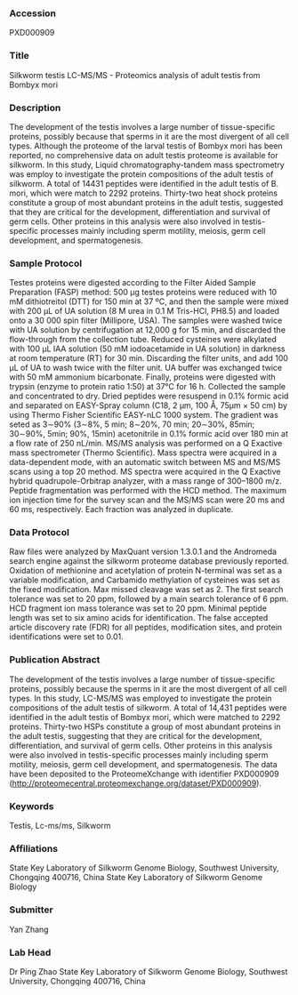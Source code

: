 ### Accession
PXD000909

### Title
Silkworm testis LC-MS/MS -  Proteomics analysis of adult testis from Bombyx mori

### Description
The development of the testis involves a large number of tissue-specific proteins, possibly because that sperms in it are the most divergent of all cell types. Although the proteome of the larval testis of Bombyx mori has been reported, no comprehensive data on adult testis proteome is available for silkworm.  In this study, Liquid chromatography-tandem mass spectrometry was employ to investigate the protein compositions of the adult testis of silkworm. A total of 14431 peptides were identified in the adult testis of B. mori, which were match to 2292 proteins. Thirty-two heat shock proteins constitute a group of most abundant proteins in the adult testis, suggested that they are critical for the development, differentiation and survival of germ cells. Other proteins in this analysis were also involved in testis-specific processes mainly including sperm motility, meiosis, germ cell development, and spermatogenesis.

### Sample Protocol
Testes proteins were digested according to the Filter Aided Sample Preparation (FASP) method: 500 µg testes proteins were reduced with 10 mM dithiotreitol (DTT) for 150 min at 37 ºC, and then the sample were mixed with 200 μL of UA solution (8 M urea in 0.1 M Tris-HCl, PH8.5) and loaded onto a 30 000 spin filter (Millipore, USA). The samples were washed twice with UA solution by centrifugation at 12,000 g for 15 min, and discarded the flow-through from the collection tube. Reduced cysteines were alkylated with 100 μL IAA solution (50 mM iodoacetamide in UA solution) in darkness at room temperature (RT) for 30 min. Discarding the filter units, and add 100 μL of UA to wash twice with the filter unit. UA buffer was exchanged twice with 50 mM ammonium bicarbonate. Finally, proteins were digested with trypsin (enzyme to protein ratio 1:50) at 37°C for 16 h. Collected the sample and concentrated to dry. Dried peptides were resuspend in 0.1% formic acid and separated on EASY-Spray column (C18, 2 μm, 100 Å, 75μm × 50 cm) by using Thermo Fisher Scientific EASY-nLC 1000 system. The gradient was seted as 3∼90% (3∼8%, 5 min; 8∼20%, 70 min; 20∼30%, 85min; 30∼90%, 5min; 90%, 15min) acetonitrile in 0.1% formic acid over 180 min at a flow rate of 250 nL/min. MS/MS analysis was performed on a Q Exactive mass spectrometer (Thermo Scientific). Mass spectra were acquired in a data-dependent mode, with an automatic switch between MS and MS/MS scans using a top 20 method. MS spectra were acquired in the Q Exactive hybrid quadrupole-Orbitrap analyzer, with a mass range of 300–1800 m/z. Peptide fragmentation was performed with the HCD method. The maximum ion injection time for the survey scan and the MS/MS scan were 20 ms and 60 ms, respectively. Each fraction was analyzed in duplicate.

### Data Protocol
Raw files were analyzed by MaxQuant version 1.3.0.1 and the Andromeda search engine against the silkworm proteome database previously reported. Oxidation of methionine and acetylation of protein N-terminal was set as a variable modification, and Carbamido methylation of cysteines was set as the fixed modification. Max missed cleavage was set as 2. The first search tolerance was set to 20 ppm, followed by a main search tolerance of 6 ppm. HCD fragment ion mass tolerance was set to 20 ppm. Minimal peptide length was set to six amino acids for identification. The false accepted article discovery rate (FDR) for all peptides, modification sites, and protein identifications were set to 0.01.

### Publication Abstract
The development of the testis involves a large number of tissue-specific proteins, possibly because the sperms in it are the most divergent of all cell types. In this study, LC-MS/MS was employed to investigate the protein compositions of the adult testis of silkworm. A total of 14,431 peptides were identified in the adult testis of Bombyx mori, which were matched to 2292 proteins. Thirty-two HSPs constitute a group of most abundant proteins in the adult testis, suggesting that they are critical for the development, differentiation, and survival of germ cells. Other proteins in this analysis were also involved in testis-specific processes mainly including sperm motility, meiosis, germ cell development, and spermatogenesis. The data have been deposited to the ProteomeXchange with identifier PXD000909 (http://proteomecentral.proteomexchange.org/dataset/PXD000909).

### Keywords
Testis, Lc-ms/ms, Silkworm

### Affiliations
State Key Laboratory of Silkworm Genome Biology, Southwest University, Chongqing 400716, China
State Key Laboratory of Silkworm Genome Biology

### Submitter
Yan Zhang

### Lab Head
Dr Ping Zhao
State Key Laboratory of Silkworm Genome Biology, Southwest University, Chongqing 400716, China


